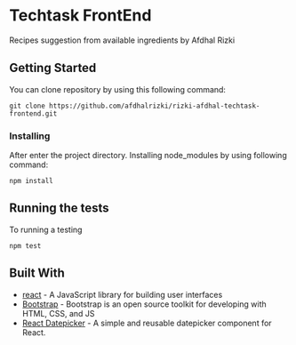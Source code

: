 # Techtask FrontEnd

Recipes suggestion from available ingredients by Afdhal Rizki

## Getting Started

You can clone repository by using this following command:

```
git clone https://github.com/afdhalrizki/rizki-afdhal-techtask-frontend.git
```

### Installing

After enter the project directory. Installing node_modules by using following command:

```
npm install
```

## Running the tests

To running a testing

```
npm test
```

## Built With

* [react](https://reactjs.org/) - A JavaScript library for building user interfaces
* [Bootstrap](https://getbootstrap.com/) - Bootstrap is an open source toolkit for developing with HTML, CSS, and JS
* [React Datepicker](https://reactdatepicker.com/) - A simple and reusable datepicker component for React.
